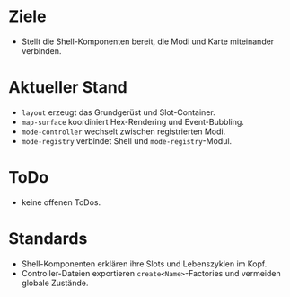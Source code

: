 # Ziele
- Stellt die Shell-Komponenten bereit, die Modi und Karte miteinander verbinden.

# Aktueller Stand
- `layout` erzeugt das Grundgerüst und Slot-Container.
- `map-surface` koordiniert Hex-Rendering und Event-Bubbling.
- `mode-controller` wechselt zwischen registrierten Modi.
- `mode-registry` verbindet Shell und `mode-registry`-Modul.

# ToDo
- keine offenen ToDos.

# Standards
- Shell-Komponenten erklären ihre Slots und Lebenszyklen im Kopf.
- Controller-Dateien exportieren `create<Name>`-Factories und vermeiden globale Zustände.
